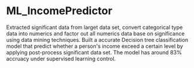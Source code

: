 # ML_IncomePredictor

Extracted significant data from larget data set, convert categorical type data into numerics and factor out all numerics data base on significance using data mining techniques.
Built a accurate Decision tree classification model that predict whether a person's income exceed a certain level by applying post-process significant data set.
The model has around 83% accruacy under supervised learning control.

